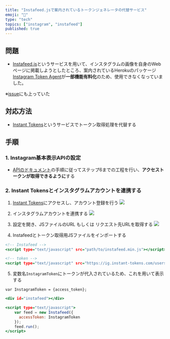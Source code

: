 ```yaml
---
title: "Instafeed.jsで案内されているトークンジェネレータの代替サービス"
emoji: "🔑"
type: "tech"
topics: ["instagram", "instafeed"]
published: true
---
```


## 問題
- [Instafeed.js](https://instafeedjs.com/#/)というサービスを用いて、インスタグラムの画像を自身のWebページに掲載しようとしたところ、案内されているHerokuのパッケージ[Instagram Token Agent](https://github.com/companionstudio/instagram-token-agent)が**一部機能有料化**のため、使用できなくなっていました。

※[issue](https://github.com/companionstudio/instagram-token-agent/issues/33)にも上っていた

## 対応方法
- [Instant Tokens](https://www.instant-tokens.com/home)というサービスでトークン取得処理を代替する

## 手順
### 1. Instagram基本表示APIの設定
- [APIのドキュメント](https://developers.facebook.com/docs/instagram-basic-display-api/getting-started)の手順に従ってステップ6までの工程を行い、**アクセストークンが取得できるように**する

### 2. Instant Tokensとインスタグラムアカウントを連携する
1. [Instant Tokens](https://www.instant-tokens.com/home)にアクセスし、アカウント登録を行う
![](https://storage.googleapis.com/zenn-user-upload/f0b0b28e7722-20220110.png)

2. インスタグラムアカウントを連携する
![](https://storage.googleapis.com/zenn-user-upload/0e4b065ba9bb-20220110.png)

3. 設定を開き、JSファイルのURL もしくは リクエスト先URLを取得する
![](https://storage.googleapis.com/zenn-user-upload/b9a4b4bacdd5-20220110.png)

4. Instafeedとトークン取得用JSファイルをインポートする
```html:index.html
<!-- Instafeed -->
<script type="text/javascript" src="path/to/instafeed.min.js"></script>

<!-- token -->
<script type="text/javascript" src="https://ig.instant-tokens.com/users/{user_id}/instagram/{app_id}/token.js?userSecret={user_secret}"></script>
```

5. 変数名`InstagramToken`にトークンが代入されているため、これを用いて表示する
```js: token
var InstagramToken = {access_token};
```
```html:index.html
<div id="instafeed"></div>

<script type="text/javascript">
    var feed = new Instafeed({
      accessToken: InstagramToken
    });
    feed.run();
</script>
```
